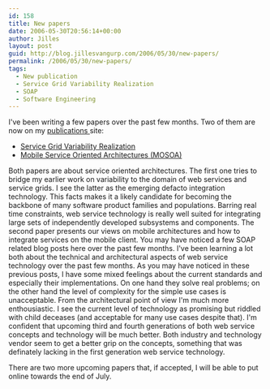 ```yaml
---
id: 158
title: New papers
date: 2006-05-30T20:56:14+00:00
author: Jilles
layout: post
guid: http://blog.jillesvangurp.com/2006/05/30/new-papers/
permalink: /2006/05/30/new-papers/
tags:
  - New publication
  - Service Grid Variability Realization
  - SOAP
  - Software Engineering
---
```

I've been writing a few papers over the past few months. Two of them are now on my [publications ](http://publications.jillesvangurp.com)site:

- <a href="http://publications.jillesvangurp.com/splc2006servicegridvariability.pdf">Service Grid Variability Realization</a>
- <a href="http://publications.jillesvangurp.com/mosoa.pdf">Mobile Service Oriented Architectures (MOSOA)</a>

Both papers are about service oriented architectures. The first one tries to bridge my earlier work on variability to the domain of web services and service grids. I see the latter as the emerging defacto integration technology. This facts makes it a likely candidate for becoming the backbone of many software product families and populations. Barring real time constraints, web service technology is really well suited for integrating large sets of independently developed subsystems and components. The second paper presents our views on mobile architectures and how to integrate services on the mobile client.
You may have noticed a few SOAP related blog posts here over the past few months. I've been learning a lot both about the technical and architectural aspects of web service technology over the past few months. As you may have noticed in these previous posts, I have some mixed feelings about the current standards and especially their implementations. On one hand they solve real problems; on the other hand the level of complexity for the simple use cases is unacceptable.
From the architectural point of view I'm much more enthousiastic. I see the current level of technology as promising but riddled with child deceases (and acceptable for many use cases despite that). I'm confident that upcoming third and fourth generations of both web service concepts and technology will be much better. Both industry and technology vendor seem to get a better grip on the concepts, something that was definately lacking in the first generation web service technology.

There are two more upcoming papers that, if accepted, I will be able to put online towards the end of July.